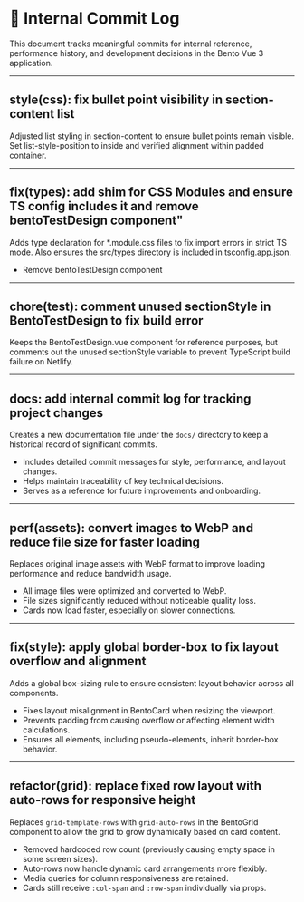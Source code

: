 # 📘 Internal Commit Log

This document tracks meaningful commits for internal reference, performance history, and development decisions in the Bento Vue 3 application.

---

## style(css): fix bullet point visibility in section-content list

Adjusted list styling in section-content to ensure bullet points remain visible.
Set list-style-position to inside and verified alignment within padded container.

---

## fix(types): add shim for CSS Modules and ensure TS config includes it and remove bentoTestDesign component"

Adds type declaration for \*.module.css files to fix import errors in strict TS mode.
Also ensures the src/types directory is included in tsconfig.app.json.

- Remove bentoTestDesign component

---

## chore(test): comment unused sectionStyle in BentoTestDesign to fix build error

Keeps the BentoTestDesign.vue component for reference purposes, but comments out the unused sectionStyle variable to prevent TypeScript build failure on Netlify.

---

## docs: add internal commit log for tracking project changes

Creates a new documentation file under the `docs/` directory to keep a historical record of significant commits.

- Includes detailed commit messages for style, performance, and layout changes.
- Helps maintain traceability of key technical decisions.
- Serves as a reference for future improvements and onboarding.

---

## perf(assets): convert images to WebP and reduce file size for faster loading

Replaces original image assets with WebP format to improve loading performance and reduce bandwidth usage.

- All image files were optimized and converted to WebP.
- File sizes significantly reduced without noticeable quality loss.
- Cards now load faster, especially on slower connections.

---

## fix(style): apply global border-box to fix layout overflow and alignment

Adds a global box-sizing rule to ensure consistent layout behavior across all components.

- Fixes layout misalignment in BentoCard when resizing the viewport.
- Prevents padding from causing overflow or affecting element width calculations.
- Ensures all elements, including pseudo-elements, inherit border-box behavior.

---

## refactor(grid): replace fixed row layout with auto-rows for responsive height

Replaces `grid-template-rows` with `grid-auto-rows` in the BentoGrid component to allow the grid to grow dynamically based on card content.

- Removed hardcoded row count (previously causing empty space in some screen sizes).
- Auto-rows now handle dynamic card arrangements more flexibly.
- Media queries for column responsiveness are retained.
- Cards still receive `:col-span` and `:row-span` individually via props.
